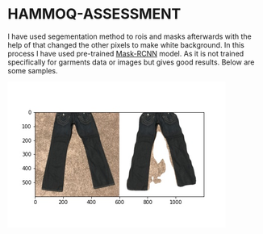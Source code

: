 # HAMMOQ-ASSESSMENT

I have used segementation method to rois and masks afterwards with the help of that changed the other pixels to make white background. In this process I have used pre-trained <a href="https://github.com/matterport/Mask_RCNN">Mask-RCNN</a> model. As it is not trained specifically for garments data or images but gives good results. Below are some samples.

<img src="sample_1.jpg"/>
